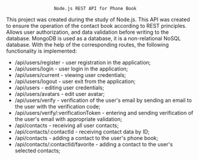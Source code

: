                       Node.js REST API for Phone Book

This project was created during the study of Node.js.
This API was created to ensure the operation of the contact book according to REST principles. Allows user authorization, and data validation before writing to the database. MongoDB is used as a database, it is a non-relational NoSQL database. With the help of the corresponding routes, the following functionality is implemented:
- /api/users/register - user registration in the application;
- /api/users/login - user login in the application;
- /api/users/current - viewing user credentials;
- /api/users/logout - user exit from the application;
- /api/users - editing user credentials;
- /api/users/avatars - edit user avatar;
- /api/users/verify - verification of the user's email by sending an email to the user with the verification code;
- /api/users/verify/:verificationToken - entering and sending verification of the user's email with appropriate validation;
- /api/contacts - receiving all user contacts;
- /api/contacts/:contactId - receiving contact data by ID;
- /api/contacts - adding a contact to the user's phone book;
- /api/contacts/:contactId/favorite - adding a contact to the user's selected contacts;
